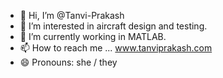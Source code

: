 - 👋 Hi, I’m @Tanvi-Prakash
- 👀 I’m interested in aircraft design and testing.
- 🌱 I’m currently working in MATLAB.
- 📫 How to reach me ... www.tanviprakash.com
- 😄 Pronouns: she / they

<!---
Tanvi-Prakash/Tanvi-Prakash is a ✨ special ✨ repository because its `README.md` (this file) appears on your GitHub profile.
You can click the Preview link to take a look at your changes.
--->

